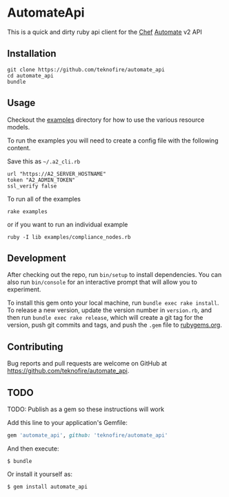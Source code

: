 # AutomateApi

This is a quick and dirty ruby api client for the [Chef](https://chef.io) [Automate](https://automate.chef.io) v2 API

## Installation

```
git clone https://github.com/teknofire/automate_api
cd automate_api
bundle
```


## Usage

Checkout the [examples](tree/master/examples) directory for how to use the various resource models.

To run the examples you will need to create a config file with the following content.

Save this as `~/.a2_cli.rb`
```
url "https://A2_SERVER_HOSTNAME"
token "A2_ADMIN_TOKEN"
ssl_verify false
```

To run all of the examples

```
rake examples
```

or if you want to run an individual example

```
ruby -I lib examples/compliance_nodes.rb
```

## Development

After checking out the repo, run `bin/setup` to install dependencies. You can also run `bin/console` for an interactive prompt that will allow you to experiment.

To install this gem onto your local machine, run `bundle exec rake install`. To release a new version, update the version number in `version.rb`, and then run `bundle exec rake release`, which will create a git tag for the version, push git commits and tags, and push the `.gem` file to [rubygems.org](https://rubygems.org).

## Contributing

Bug reports and pull requests are welcome on GitHub at https://github.com/teknofire/automate_api.

## TODO

TODO: Publish as a gem so these instructions will work

Add this line to your application's Gemfile:

```ruby
gem 'automate_api', github: 'teknofire/automate_api'
```

And then execute:

    $ bundle

Or install it yourself as:

    $ gem install automate_api

